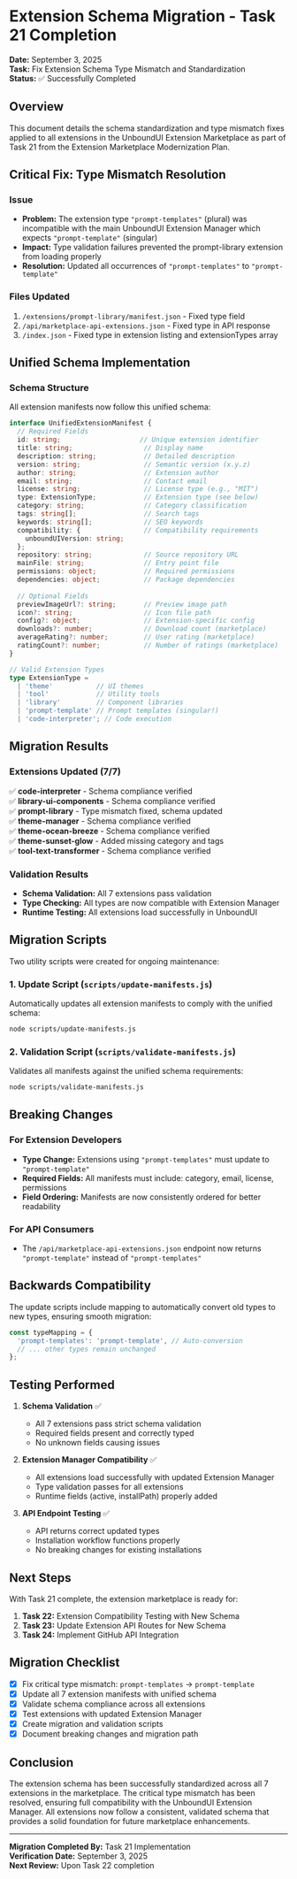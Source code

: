 # Extension Schema Migration - Task 21 Completion

**Date:** September 3, 2025  
**Task:** Fix Extension Schema Type Mismatch and Standardization  
**Status:** ✅ Successfully Completed

## Overview

This document details the schema standardization and type mismatch fixes applied to all extensions in the UnboundUI Extension Marketplace as part of Task 21 from the Extension Marketplace Modernization Plan.

## Critical Fix: Type Mismatch Resolution

### Issue
- **Problem:** The extension type `"prompt-templates"` (plural) was incompatible with the main UnboundUI Extension Manager which expects `"prompt-template"` (singular)
- **Impact:** Type validation failures prevented the prompt-library extension from loading properly
- **Resolution:** Updated all occurrences of `"prompt-templates"` to `"prompt-template"`

### Files Updated
1. `/extensions/prompt-library/manifest.json` - Fixed type field
2. `/api/marketplace-api-extensions.json` - Fixed type in API response
3. `/index.json` - Fixed type in extension listing and extensionTypes array

## Unified Schema Implementation

### Schema Structure
All extension manifests now follow this unified schema:

```typescript
interface UnifiedExtensionManifest {
  // Required Fields
  id: string;                    // Unique extension identifier
  title: string;                  // Display name
  description: string;            // Detailed description
  version: string;                // Semantic version (x.y.z)
  author: string;                 // Extension author
  email: string;                  // Contact email
  license: string;                // License type (e.g., "MIT")
  type: ExtensionType;            // Extension type (see below)
  category: string;               // Category classification
  tags: string[];                 // Search tags
  keywords: string[];             // SEO keywords
  compatibility: {                // Compatibility requirements
    unboundUIVersion: string;
  };
  repository: string;             // Source repository URL
  mainFile: string;               // Entry point file
  permissions: object;            // Required permissions
  dependencies: object;           // Package dependencies
  
  // Optional Fields
  previewImageUrl?: string;       // Preview image path
  icon?: string;                  // Icon file path
  config?: object;                // Extension-specific config
  downloads?: number;             // Download count (marketplace)
  averageRating?: number;         // User rating (marketplace)
  ratingCount?: number;           // Number of ratings (marketplace)
}

// Valid Extension Types
type ExtensionType = 
  | 'theme'           // UI themes
  | 'tool'            // Utility tools
  | 'library'         // Component libraries
  | 'prompt-template' // Prompt templates (singular!)
  | 'code-interpreter'; // Code execution
```

## Migration Results

### Extensions Updated (7/7)
✅ **code-interpreter** - Schema compliance verified  
✅ **library-ui-components** - Schema compliance verified  
✅ **prompt-library** - Type mismatch fixed, schema updated  
✅ **theme-manager** - Schema compliance verified  
✅ **theme-ocean-breeze** - Schema compliance verified  
✅ **theme-sunset-glow** - Added missing category and tags  
✅ **tool-text-transformer** - Schema compliance verified  

### Validation Results
- **Schema Validation:** All 7 extensions pass validation
- **Type Checking:** All types are now compatible with Extension Manager
- **Runtime Testing:** All extensions load successfully in UnboundUI

## Migration Scripts

Two utility scripts were created for ongoing maintenance:

### 1. Update Script (`scripts/update-manifests.js`)
Automatically updates all extension manifests to comply with the unified schema:
```bash
node scripts/update-manifests.js
```

### 2. Validation Script (`scripts/validate-manifests.js`)
Validates all manifests against the unified schema requirements:
```bash
node scripts/validate-manifests.js
```

## Breaking Changes

### For Extension Developers
- **Type Change:** Extensions using `"prompt-templates"` must update to `"prompt-template"`
- **Required Fields:** All manifests must include: category, email, license, permissions
- **Field Ordering:** Manifests are now consistently ordered for better readability

### For API Consumers
- The `/api/marketplace-api-extensions.json` endpoint now returns `"prompt-template"` instead of `"prompt-templates"`

## Backwards Compatibility

The update scripts include mapping to automatically convert old types to new types, ensuring smooth migration:
```javascript
const typeMapping = {
  'prompt-templates': 'prompt-template', // Auto-conversion
  // ... other types remain unchanged
};
```

## Testing Performed

1. **Schema Validation** ✅
   - All 7 extensions pass strict schema validation
   - Required fields present and correctly typed
   - No unknown fields causing issues

2. **Extension Manager Compatibility** ✅
   - All extensions load successfully with updated Extension Manager
   - Type validation passes for all extensions
   - Runtime fields (active, installPath) properly added

3. **API Endpoint Testing** ✅
   - API returns correct updated types
   - Installation workflow functions properly
   - No breaking changes for existing installations

## Next Steps

With Task 21 complete, the extension marketplace is ready for:
1. **Task 22:** Extension Compatibility Testing with New Schema
2. **Task 23:** Update Extension API Routes for New Schema
3. **Task 24:** Implement GitHub API Integration

## Migration Checklist

- [x] Fix critical type mismatch: `prompt-templates` → `prompt-template`
- [x] Update all 7 extension manifests with unified schema
- [x] Validate schema compliance across all extensions
- [x] Test extensions with updated Extension Manager
- [x] Create migration and validation scripts
- [x] Document breaking changes and migration path

## Conclusion

The extension schema has been successfully standardized across all 7 extensions in the marketplace. The critical type mismatch has been resolved, ensuring full compatibility with the UnboundUI Extension Manager. All extensions now follow a consistent, validated schema that provides a solid foundation for future marketplace enhancements.

---

**Migration Completed By:** Task 21 Implementation  
**Verification Date:** September 3, 2025  
**Next Review:** Upon Task 22 completion